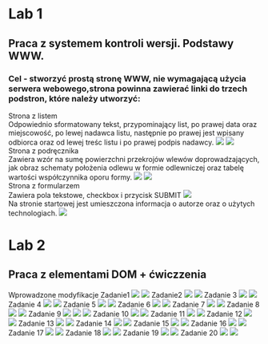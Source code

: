 # Lab 1
## Praca z systemem kontroli wersji. Podstawy WWW.
### Cel - stworzyć prostą stronę WWW, nie wymagającą użycia serwera webowego,strona powinna zawierać linki do trzech podstron, które należy utworzyć:
Strona z listem  
Odpowiednio sformatowany tekst, przypominający list, po prawej data oraz miejscowość, po lewej nadawca listu, następnie po prawej jest wpisany odbiorca oraz od lewej treśc listu i po prawej podpis nadawcy.
![](Lab1/Screen/List1.jpg)
![](Lab1/Screen/List2.jpg)  
Strona z podręcznika  
Zawiera wzór na sumę powierzchni przekrojów wlewów doprowadzających, jak obraz schematy położenia odlewu w formie odlewniczej oraz tabelę wartości współczynnika oporu formy.
![](Lab1/Screen/BookPage.jpg)
![](Lab1/Screen/BookPage2.jpg)  
Strona z formularzem  
Zawiera pola tekstowe, checkbox i przycisk SUBMIT
![](Lab1/Screen/FormPage.jpg)  
Na stronie startowej jest umieszczona informacja o autorze oraz o użytych technologiach.
![](Lab1/Screen/HomePage.jpg)  
# Lab 2
## Praca z elementami DOM + ćwiczzenia
Wprowadzone modyfikacje
Zadanie1
![](Lab2/Screen/Zadanie1.1.jpg)
![](Lab2/Screen/Zadanie1.2.jpg)
Zadanie2
![](Lab2/Screen/Zadanie2.1.jpg)
![](Lab2/Screen/Zadanie2.2.jpg)
Zadanie 3
![](Lab2/Screen/Zadanie3.1.jpg)
![](Lab2/Screen/Zadanie3.2.jpg)
Zadanie 4
![](Lab2/Screen/Zadanie4.1.jpg)
![](Lab2/Screen/Zadanie4.2.jpg)
Zadanie 5
![](Lab2/Screen/Zadanie5.1.jpg)
![](Lab2/Screen/Zadanie5.2.jpg)
Zadanie 6
![](Lab2/Screen/Zadanie6.1.jpg)
![](Lab2/Screen/Zadanie6.2.jpg)
Zadanie 7
![](Lab2/Screen/Zadanie7.1.jpg)
![](Lab2/Screen/Zadanie7.2.jpg)
Zadanie 8
![](Lab2/Screen/Zadanie8.1.jpg)
![](Lab2/Screen/Zadanie8.2.jpg)
Zadanie 9
![](Lab2/Screen/Zadanie9.1.jpg)
![](Lab2/Screen/Zadanie9.2.jpg)
![](Lab2/Screen/Zadanie9.3.jpg)
Zadanie 10
![](Lab2/Screen/Zadanie10.1.jpg)
![](Lab2/Screen/Zadanie10.2.jpg)
Zadanie 11
![](Lab2/Screen/Zadanie11.1.jpg)
![](Lab2/Screen/Zadanie11.2.jpg)
Zadanie 12
![](Lab2/Screen/Zadanie12.1.jpg)
![](Lab2/Screen/Zadanie12.2.jpg)
Zadanie 13
![](Lab2/Screen/Zadanie13.1.jpg)
![](Lab2/Screen/Zadanie13.2.jpg)
Zadanie 14
![](Lab2/Screen/Zadanie14.1.jpg)
![](Lab2/Screen/Zadanie14.2.jpg)
Zadanie 15
![](Lab2/Screen/Zadanie15.1.jpg)
![](Lab2/Screen/Zadanie15.2.jpg)
Zadanie 16
![](Lab2/Screen/Zadanie16.1.jpg)
![](Lab2/Screen/Zadanie16.2.jpg)
Zadanie 17
![](Lab2/Screen/Zadanie17.1.jpg)
![](Lab2/Screen/Zadanie17.2.jpg)
Zadanie 18
![](Lab2/Screen/Zadanie18.1.jpg)
![](Lab2/Screen/Zadanie18.2.jpg)
Zadanie 19
![](Lab2/Screen/Zadanie19.1.jpg)
![](Lab2/Screen/Zadanie19.2.jpg)
Zadanie 20
![](Lab2/Screen/Zadanie20.1.jpg)
![](Lab2/Screen/Zadanie20.2.jpg)